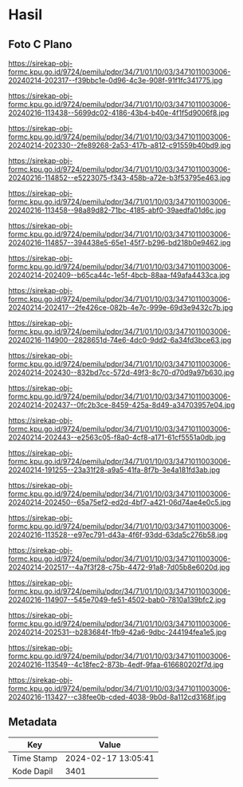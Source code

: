 # Hasil

## Foto C Plano

https://sirekap-obj-formc.kpu.go.id/9724/pemilu/pdpr/34/71/01/10/03/3471011003006-20240214-202317--f39bbc1e-0d96-4c3e-908f-91f1fc341775.jpg

https://sirekap-obj-formc.kpu.go.id/9724/pemilu/pdpr/34/71/01/10/03/3471011003006-20240216-113438--5699dc02-4186-43b4-b40e-4f1f5d9006f8.jpg

https://sirekap-obj-formc.kpu.go.id/9724/pemilu/pdpr/34/71/01/10/03/3471011003006-20240214-202330--2fe89268-2a53-417b-a812-c91559b40bd9.jpg

https://sirekap-obj-formc.kpu.go.id/9724/pemilu/pdpr/34/71/01/10/03/3471011003006-20240216-114852--e5223075-f343-458b-a72e-b3f53795e463.jpg

https://sirekap-obj-formc.kpu.go.id/9724/pemilu/pdpr/34/71/01/10/03/3471011003006-20240216-113458--98a89d82-71bc-4185-abf0-39aedfa01d6c.jpg

https://sirekap-obj-formc.kpu.go.id/9724/pemilu/pdpr/34/71/01/10/03/3471011003006-20240216-114857--394438e5-65e1-45f7-b296-bd218b0e9462.jpg

https://sirekap-obj-formc.kpu.go.id/9724/pemilu/pdpr/34/71/01/10/03/3471011003006-20240214-202409--b65ca44c-1e5f-4bcb-88aa-f49afa4433ca.jpg

https://sirekap-obj-formc.kpu.go.id/9724/pemilu/pdpr/34/71/01/10/03/3471011003006-20240214-202417--2fe426ce-082b-4e7c-999e-69d3e9432c7b.jpg

https://sirekap-obj-formc.kpu.go.id/9724/pemilu/pdpr/34/71/01/10/03/3471011003006-20240216-114900--2828651d-74e6-4dc0-9dd2-6a34fd3bce63.jpg

https://sirekap-obj-formc.kpu.go.id/9724/pemilu/pdpr/34/71/01/10/03/3471011003006-20240214-202430--832bd7cc-572d-49f3-8c70-d70d9a97b630.jpg

https://sirekap-obj-formc.kpu.go.id/9724/pemilu/pdpr/34/71/01/10/03/3471011003006-20240214-202437--0fc2b3ce-8459-425a-8d49-a34703957e04.jpg

https://sirekap-obj-formc.kpu.go.id/9724/pemilu/pdpr/34/71/01/10/03/3471011003006-20240214-202443--e2563c05-f8a0-4cf8-a171-61cf5551a0db.jpg

https://sirekap-obj-formc.kpu.go.id/9724/pemilu/pdpr/34/71/01/10/03/3471011003006-20240214-191255--23a31f28-a9a5-41fa-8f7b-3e4a181fd3ab.jpg

https://sirekap-obj-formc.kpu.go.id/9724/pemilu/pdpr/34/71/01/10/03/3471011003006-20240214-202450--65a75ef2-ed2d-4bf7-a421-06d74ae4e0c5.jpg

https://sirekap-obj-formc.kpu.go.id/9724/pemilu/pdpr/34/71/01/10/03/3471011003006-20240216-113528--e97ec791-d43a-4f6f-93dd-63da5c276b58.jpg

https://sirekap-obj-formc.kpu.go.id/9724/pemilu/pdpr/34/71/01/10/03/3471011003006-20240214-202517--4a7f3f28-c75b-4472-91a8-7d05b8e6020d.jpg

https://sirekap-obj-formc.kpu.go.id/9724/pemilu/pdpr/34/71/01/10/03/3471011003006-20240216-114907--545e7049-fe51-4502-bab0-7810a139bfc2.jpg

https://sirekap-obj-formc.kpu.go.id/9724/pemilu/pdpr/34/71/01/10/03/3471011003006-20240214-202531--b283684f-1fb9-42a6-9dbc-244194fea1e5.jpg

https://sirekap-obj-formc.kpu.go.id/9724/pemilu/pdpr/34/71/01/10/03/3471011003006-20240216-113549--4c18fec2-873b-4edf-9faa-616680202f7d.jpg

https://sirekap-obj-formc.kpu.go.id/9724/pemilu/pdpr/34/71/01/10/03/3471011003006-20240216-113427--c38fee0b-cded-4038-9b0d-8a112cd3168f.jpg


## Metadata

| Key        | Value               |
| ---------- | ------------------- |
| Time Stamp | 2024-02-17 13:05:41 |
| Kode Dapil | 3401                |



